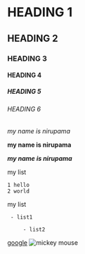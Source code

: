 # HEADING 1 
## HEADING 2
### HEADING 3
#### HEADING 4
##### HEADING 5
###### HEADING 6

*my name is nirupama*

**my name is nirupama**

***my name is nirupama***

my list

    1 hello
    2 world
 
 my list
 
     - list1
     
         - list2
     
[google](https://encrypted-tbn0.gstatic.com/images?q=tbn:ANd9GcREORXbdZ3ZGdq8axclK_75E1L6JH6NyoZscA&usqp=CAU)
![mickey mouse](https://encrypted-tbn0.gstatic.com/images?q=tbn:ANd9GcREORXbdZ3ZGdq8axclK_75E1L6JH6NyoZscA&usqp=CAU)
     
   
     
 
 
